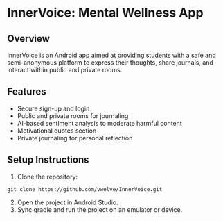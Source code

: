 # InnerVoice: Mental Wellness App

## Overview
InnerVoice is an Android app aimed at providing students with a safe and semi-anonymous platform to express their thoughts, share journals, and interact within public and private rooms. 

## Features
- Secure sign-up and login
- Public and private rooms for journaling
- AI-based sentiment analysis to moderate harmful content
- Motivational quotes section
- Private journaling for personal reflection

## Setup Instructions
1. Clone the repository:
```
git clone https://github.com/vwelve/InnerVoice.git
```
2. Open the project in Android Studio.
3. Sync gradle and run the project on an emulator or device.


